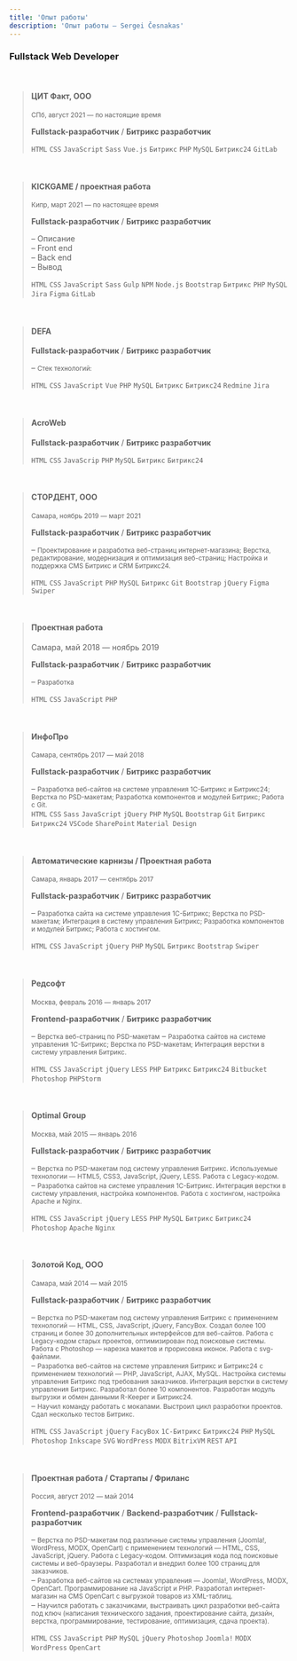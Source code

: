```yaml
---
title: 'Опыт работы'
description: 'Опыт работы — Sergei Česnakas'
---
```


### Fullstack Web Developer

<br>

> #### ЦИТ Факт, ООО
> <!--fact.digital-->
> <small>СПб, август 2021 — по настоящие время</small>
> 
> **Fullstack-разработчик** / **Битрикс разработчик**
> 
> `HTML` `CSS` `JavaScript` `Sass` `Vue.js` `Битрикс` `PHP` `MySQL` `Битрикс24` `GitLab`

<br>

> #### KICKGAME / проектная работа
> <!--kick.game-->
> <small>Кипр, март 2021 — по настоящее время</small>
> 
> **Fullstack-разработчик** / **Битрикс разработчик**
> 
> – Описание\
> – Front end\
> – Back end\
> – Вывод
> 
> `HTML` `CSS` `JavaScript` `Sass` `Gulp` `NPM` `Node.js` `Bootstrap` `Битрикс` `PHP` `MySQL` `Jira` `Figma` `GitLab`  

<br>

> #### DEFA
> <!--defa.ru-->
> 
> **Fullstack-разработчик** / **Битрикс разработчик**
> 
> – <small>Стек технологий:</small>
> 
> `HTML` `CSS` `JavaScript` `Vue` `PHP` `MySQL` `Битрикс` `Битрикс24` `Redmine` `Jira`

<br>

> #### AcroWeb
> 
> **Fullstack-разработчик** / **Битрикс разработчик**
> 
> `HTML` `CSS` `JavaScrip` `PHP` `MySQL` `Битрикс` `Битрикс24`

<br>

> #### СТОРДЕНТ, ООО
> <small>Самара, ноябрь 2019 — март 2021 <!--(1 год 5 месяцев)--></small>
> 
> **Fullstack-разработчик** / **Битрикс разработчик**
> 
> – <small>Проектирование и разработка веб-страниц интернет-магазина; Верстка, редактирование, модернизация и оптимизация веб-страниц; Настройка и поддержка CMS Битрикс и CRM Битрикс24.</small>
> 
> `HTML` `CSS` `JavaScript` `PHP` `MySQL` `Битрикс` `Git` `Bootstrap` `jQuery` `Figma` `Swiper`

<br>

> #### Проектная работа
> <!--ascondicioner.ru-->
> Самара, май 2018 — ноябрь 2019
> 
> **Fullstack-разработчик** / **Битрикс разработчик**
> 
> – <small>Разработка</small>
> 
> `HTML` `CSS` `JavaScript` `PHP`

<br>

> #### ИнфоПро
> <!--info-pro.ru-->
> <small>Самара, сентябрь 2017 — май 2018</small>
> 
> **Fullstack-разработчик** / **Битрикс разработчик**
> 
> – <small>Разработка веб-сайтов на системе управления 1С-Битрикс и Битрикс24; Верстка по PSD-макетам; Разработка компонентов и модулей Битрикс; Работа с Git.</small>\
> `HTML` `CSS` `Sass` `JavaScript` `jQuery` `PHP` `MySQL` `Bootstrap` `Git` `Битрикс` `Битрикс24` `VSCode` `SharePoint` `Material Design`

<br>

> #### Автоматические карнизы / Проектная работа
> <!--samkarniz.ru-->
> <small>Самара, январь 2017 — сентябрь 2017</small>
> 
> **Fullstack-разработчик** / **Битрикс разработчик**
> 
> – <small>Разработка сайта на системе управления 1С-Битрикс; Верстка по PSD-макетам; Интеграция в систему управления Битрикс; Разработка компонентов и модулей Битрикс; Работа с хостингом.</small>
> 
> `HTML` `CSS` `JavaScript` `jQuery` `PHP` `MySQL` `Битрикс` `Bootstrap` `Swiper`

<br>

> #### Редсофт
> <!--redsoft.ru-->
> <small>Москва, февраль 2016 — январь 2017</small>
> 
> **Frontend-разработчик** / **Битрикс разработчик**
> 
> – <small>Верстка веб-страниц по PSD-макетам</small>
> – <small>Разработка сайтов на системе управления 1С-Битрикс; Верстка по PSD-макетам; Интеграция верстки в систему управления Битрикс.</small>
> 
> `HTML` `CSS` `JavaScript` `jQuery` `LESS` `PHP` `Битрикс` `Битрикс24` `Bitbucket` `Photoshop` `PHPStorm`

<br>

> #### Optimal Group
> <!--optimalgroup.ru-->
> <small>Москва, май 2015 — январь 2016 <!--(9 месяцев)--></small>
> 
> **Fullstack-разработчик** / **Битрикс разработчик**
> 
> – <small>Верстка по PSD-макетам под систему управления Битрикс. Используемые технологии — HTML5, CSS3, JavaScript, jQuery, LESS. Работа с Legacy-кодом.</small>\
> – <small>Разработка сайтов на системе управления 1С-Битрикс. Интеграция верстки в систему управления, настройка компонентов. Работа с хостингом, настройка Apache и Nginx.</small>
> 
> `HTML` `CSS` `JavaScript` `jQuery` `LESS` `PHP` `MySQL` `Битрикс` `Битрикс24` `Photoshop` `Apache` `Nginx`

<br>

> #### Золотой Код, ООО
> <!--zolotoykod.ru-->
> <small>Самара, май 2014 — май 2015 <!--(1 год 1 месяц)--></small>
> 
> **Fullstack-разработчик** / **Битрикс разработчик**
> 
> – <small>Верстка по PSD-макетам под систему управления Битрикс с применением технологий — HTML, CSS, JavaScript, jQuery, FancyBox. Создал более 100 страниц и более 30 дополнительных интерфейсов для веб-сайтов. Работа с Legacy-кодом старых проектов, оптимизирован под поисковые системы. Работа с Photoshop — нарезка макетов и прорисовка иконок. Работа с svg-файлами.</small>\
> – <small>Разработка веб-сайтов на системе управления Битрикс и Битрикс24 с применением технологий — PHP, JavaScript, AJAX, MySQL. Настройка системы управления Битрикс под требования заказчиков. Интеграция верстки в систему управления Битрикс. Разработал более 10 компонентов. Разработан модуль выгрузки и обмен данными R-Keeper и Битрикс24.</small>\
> – <small>Научил команду работать с мокапами. Выстроил цикл разработки проектов. Сдал несколько тестов Битрикс.</small>
>
> `HTML` `CSS` `JavaScript` `jQuery` `FacyBox` `1С-Битрикс` `Битрикс24` `PHP` `MySQL` `Photoshop` `Inkscape` `SVG` `WordPress` `MODX` `BitrixVM` `REST` `API`

<br>

> #### Проектная работа / Стартапы / Фриланс
> <small>Россия, август 2012 — май 2014 <!--(2 года 2 месяца)--></small>
> 
> **Frontend-разработчик** / **Backend-разработчик** / **Fullstack-разработчик**
> 
> – <small>Верстка по PSD-макетам под различные системы управления (Joomla!, WordPress, MODX, OpenCart) с применением технологий — HTML, CSS, JavaScript, jQuery. Работа с Legacy-кодом. Оптимизация кода под поисковые системы и веб-браузеры. Разработал и внедрил более 100 страниц для заказчиков.</small>\
> – <small>Разработка веб-сайтов на системах управления — Joomla!, WordPress, MODX, OpenCart. Программирование на JavaScript и PHP. Разработал интернет-магазин на CMS OpenCart с выгрузкой товаров из XML-таблиц.</small>\
> – <small>Научился работать с заказчиками, выстраивать цикл разработки веб-сайта под ключ (написания технического задания, проектирование сайта, дизайн, верстка, программирование, тестирование, оптимизация, сдача проекта).</small>
>
> `HTML` `CSS` `JavaScript` `PHP` `MySQL` `jQuery` `Photoshop` `Joomla!` `MODX` `WordPress` `OpenCart`

<br><br><br>
